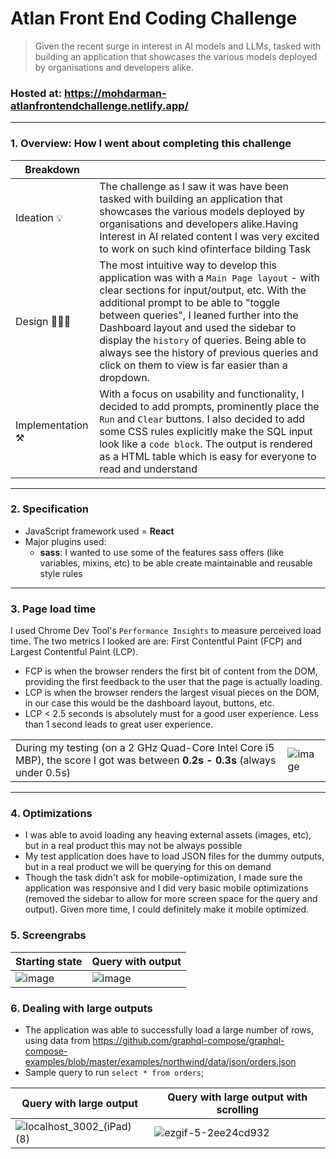 # Atlan Front End Coding Challenge

> Given the recent surge in interest in AI models and LLMs, tasked with building an application that showcases the various models deployed by organisations and developers alike.

### Hosted at: https://mohdarman-atlanfrontendchallenge.netlify.app/

----------

### 1. Overview: How I went about completing this challenge

| Breakdown  |   |
|---|---|
| Ideation 💡  |  The challenge as I saw it was have been tasked with building an application that showcases the various models deployed by organisations and developers alike.Having Interest in AI related content I was very excited to work on such kind ofinterface bilding Task  |
| Design 🧑🏻‍🎨  | The most intuitive way to develop this application was with a `Main Page layout` - with clear sections for input/output, etc. With the additional prompt to be able to "toggle between queries", I leaned further into the Dashboard layout and used the sidebar to display the `history` of queries. Being able to always see the history of previous queries and click on them to view is far easier than a dropdown.  |
| Implementation ⚒️   |  With a focus on usability and functionality, I decided to add prompts, prominently place the `Run` and `Clear` buttons. I also decided to add some CSS rules explicitly make the SQL input look like a `code block`. The output is rendered as a HTML table which is easy for everyone to read and understand |


----------


### 2. Specification

- JavaScript framework used = **React**
- Major plugins used:
  - **sass**: I wanted to use some of the features sass offers (like variables, mixins, etc) to be able create maintainable and reusable style rules


----------


### 3. Page load time

I used Chrome Dev Tool's `Performance Insights` to measure perceived load time. The two metrics I looked are are: First Contentful Paint (FCP) and Largest Contentful Paint (LCP).
- FCP is when the browser renders the first bit of content from the DOM, providing the first feedback to the user that the page is actually loading.
- LCP is when the browser renders the largest visual pieces on the DOM, in our case this would be the dashboard layout, buttons, etc.
- LCP < 2.5 seconds is absolutely must for a good user experience. Less than 1 second leads to great user experience.


|   |   |
|---|---|
| During my testing (on a 2 GHz Quad-Core Intel Core i5 MBP), the score I got was between **0.2s - 0.3s** (always under 0.5s)   |  ![image](https://user-images.githubusercontent.com/8691395/171365937-e4f24bec-6ee5-4297-85f0-f331bd203a8b.png) |


----------

### 4. Optimizations

- I was able to avoid loading any heaving external assets (images, etc), but in a real product this may not be always possible
- My test application does have to load JSON files for the dummy outputs, but in a real product we will be querying for this on demand
- Though the task didn't ask for mobile-optimization, I made sure the application was responsive and I did very basic mobile optimizations (removed the sidebar to allow for more screen space for the query and output). Given more time, I could definitely make it mobile optimized.



### 5. Screengrabs

| Starting state  | Query with output |
|---|---|
| ![image](https://user-images.githubusercontent.com/8691395/171362263-404ddf9c-2aed-4677-9d91-be6e659895a6.png) | ![image](https://user-images.githubusercontent.com/8691395/171362311-9bd4b604-dad8-4814-8456-745eb38742fd.png) |


### 6. Dealing with large outputs
- The application was able to successfully load a large number of rows, using data from https://github.com/graphql-compose/graphql-compose-examples/blob/master/examples/northwind/data/json/orders.json
- Sample query to run `select * from orders`;

|  Query with large output |   Query with large output with scrolling |
|---|---|
| ![localhost_3002_(iPad) (8)](https://user-images.githubusercontent.com/8691395/171368792-89c35ff7-7b07-4f35-99ba-f2fe4ecd3b00.png) |  ![ezgif-5-2ee24cd932](https://user-images.githubusercontent.com/8691395/171369275-68fd243c-b8e8-4e00-acda-ee4974172921.gif) |
